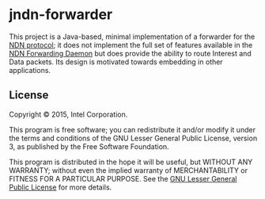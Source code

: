 jndn-forwarder
==============

This project is a Java-based, minimal implementation of a forwarder for the [NDN protocol](http://named-data.net/); it does not implement the full set of features available in the [NDN Forwarding Daemon](https://github.com/named-data/nfd) but does provide the ability to route Interest and Data packets. Its design is motivated towards embedding in other applications.

## License
Copyright &copy; 2015, Intel Corporation.

This program is free software; you can redistribute it and/or modify it under the terms and conditions of the GNU Lesser General Public License, version 3, as published by the Free Software Foundation.

This program is distributed in the hope it will be useful, but WITHOUT ANY WARRANTY; without even the implied warranty of MERCHANTABILITY or FITNESS FOR A PARTICULAR PURPOSE.  See the [GNU Lesser General Public License](https://github.com/01org/jndn-forwarder/blob/master/LICENSE) for more details.
